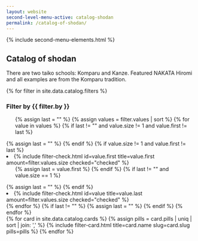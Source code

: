 ```yaml
---
layout: website
second-level-menu-active: catalog-shodan
permalink: /catalog-of-shodan/
---
```


{% include second-menu-elements.html %}

<main class="page-content">
  <div class="text-container">
    <h2>Catalog of shodan</h2>
    <p>There are two taiko schools: Komparu and Kanze. Featured NAKATA Hiromi and all examples are from the Komparu tradition.</p>
  </div>

  <div class="filters__container">
    <div class="wrapper">
      <div class="filters__content">
        <div class="filters__controls">
          {% for filter in site.data.catalog.filters %}
            <h3 class="filters__title">Filter by {{ filter.by }}</h3>
            <ul>
              {% assign last = "" %}
              {% assign values = filter.values | sort %}
              {% for value in values %}
                {% if last != "" and value.size != 1 and value.first != last %}
                    </ul>
                  </li>
                  {% assign last = "" %}
                {% endif %}
                {% if value.size != 1 and value.first != last %}
                  <li class="filters__element">
                    {% include filter-check.html
                      id=value.first
                      title=value.first
                      amount=filter.values.size
                      checked="checked"
                    %}
                    <ul>
                  {% assign last = value.first %}
                {% endif %}
                {% if last != "" and value.size == 1 %}
                    </ul>
                  </li>
                  {% assign last = "" %}
                {% endif %}
                <li class="filters__element">
                  {% include filter-check.html
                    id=value
                    title=value.last
                    amount=filter.values.size
                    checked="checked"
                  %}
                </li>
              {% endfor %}
              {% if last != "" %}
                  </ul>
                </li>
                {% assign last = "" %}
              {% endif %}
            </ul>
          {% endfor %}
        </div>
        <div class="filters__card-container">
          {% for card in site.data.catalog.cards %}
            {% assign pills = card.pills | uniq | sort | join: ',' %}
            {% include filter-card.html
              title=card.name
              slug=card.slug
              pills=pills
            %}
          {% endfor %}
        </div>
      </div>
    </div>
  </div>

</main>

<script type="text/javascript" src="/assets/filters.js"></script>
